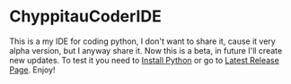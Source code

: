 # ChyppitauCoderIDE
This is a my IDE for coding python, I don't want to share it, cause it very alpha version, but I anyway share it. Now this is a beta, in future I'll create new updates. To test it you need to <a href="https://www.python.org/ftp/python/3.12.2/python-3.12.2-amd64.exe">Install Python</a> or go to <a href="https://github.com/ChyppitauCoder/ChyppitauCoderIDE/releases/tag/IDE">Latest Release Page</a>. Enjoy!
